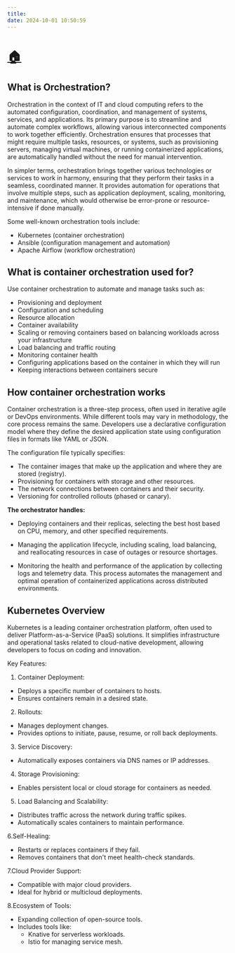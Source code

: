 ```yaml
---
title:
date: 2024-10-01 10:50:59
---
```


# [🏠](https://anneryshc.github.io/is373_devops_hexo/)

## What is Orchestration?

Orchestration in the context of IT and cloud computing refers to the automated configuration, coordination, and management of systems, services, and applications. Its primary purpose is to streamline and automate complex workflows, allowing various interconnected components to work together efficiently. Orchestration ensures that processes that might require multiple tasks, resources, or systems, such as provisioning servers, managing virtual machines, or running containerized applications, are automatically handled without the need for manual intervention.

In simpler terms, orchestration brings together various technologies or services to work in harmony, ensuring that they perform their tasks in a seamless, coordinated manner. It provides automation for operations that involve multiple steps, such as application deployment, scaling, monitoring, and maintenance, which would otherwise be error-prone or resource-intensive if done manually.

Some well-known orchestration tools include:

* Kubernetes (container orchestration)
* Ansible (configuration management and automation)
* Apache Airflow (workflow orchestration)

## What is container orchestration used for?

Use container orchestration to automate and manage tasks such as:

* Provisioning and deployment
* Configuration and scheduling 
* Resource allocation
* Container availability 
* Scaling or removing containers based on balancing workloads across your infrastructure
* Load balancing and traffic routing 
* Monitoring container health
* Configuring applications based on the container in which they will run
* Keeping interactions between containers secure


## How container orchestration works
Container orchestration is a three-step process, often used in iterative agile or DevOps environments. While different tools may vary in methodology, the core process remains the same. Developers use a declarative configuration model where they define the desired application state using configuration files in formats like YAML or JSON.

The configuration file typically specifies:

* The container images that make up the application and where they are stored (registry).
* Provisioning for containers with storage and other resources.
* The network connections between containers and their security.
* Versioning for controlled rollouts (phased or canary).

**The orchestrator handles:**

* Deploying containers and their replicas, selecting the best host based on CPU, memory, and other specified requirements.

* Managing the application lifecycle, including scaling, load balancing, and reallocating resources in case of outages or resource shortages.

* Monitoring the health and performance of the application by collecting logs and telemetry data. This process automates the management and optimal operation of containerized applications across distributed environments.

## **Kubernetes Overview**

Kubernetes is a leading container orchestration platform, often used to deliver Platform-as-a-Service (PaaS) solutions. It simplifies infrastructure and operational tasks related to cloud-native development, allowing developers to focus on coding and innovation.

Key Features:
1. Container Deployment:
* Deploys a specific number of containers to hosts.
* Ensures containers remain in a desired state.

2. Rollouts:
* Manages deployment changes.
* Provides options to initiate, pause, resume, or roll back deployments.

3. Service Discovery:
* Automatically exposes containers via DNS names or IP addresses.

4. Storage Provisioning:
* Enables persistent local or cloud storage for containers as needed.

5. Load Balancing and Scalability:
* Distributes traffic across the network during traffic spikes.
* Automatically scales containers to maintain performance.

6.Self-Healing:
* Restarts or replaces containers if they fail.
* Removes containers that don't meet health-check standards.

7.Cloud Provider Support:
* Compatible with major cloud providers.
* Ideal for hybrid or multicloud deployments.

8.Ecosystem of Tools:
* Expanding collection of open-source tools.
* Includes tools like:
  - Knative for serverless workloads.
  - Istio for managing service mesh.